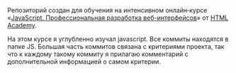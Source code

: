 Репозиторий создан для обучения на интенсивном онлайн‑курсе «[JavaScript. Профессиональная разработка веб-интерфейсов](https://htmlacademy.ru/intensive/javascript)» от [HTML Academy](https://htmlacademy.ru).

На этом курсе я углубленно изучал javascript. Все коммиты находятся в папке JS. Большая часть коммитов связана с критериями проекта, так что к каждому такому коммиту я прилагаю комментарий с дополнительной информацией о самом критерии.
